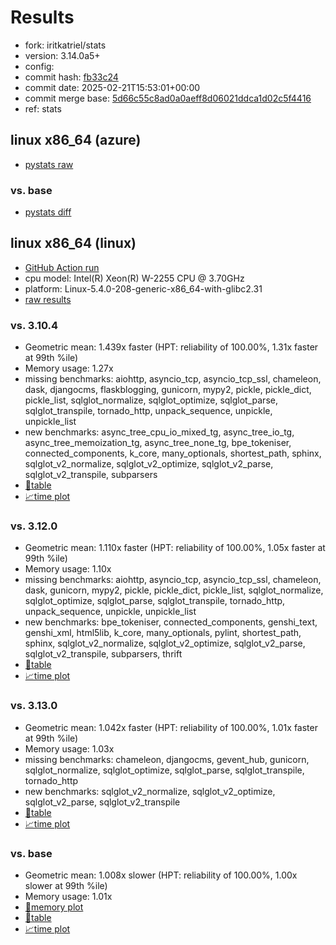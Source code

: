 # Results

- fork: iritkatriel/stats
- version: 3.14.0a5+
- config: 
- commit hash: [fb33c24](https://github.com/iritkatriel/cpython/commit/fb33c24)
- commit date: 2025-02-21T15:53:01+00:00
- commit merge base: [5d66c55c8ad0a0aeff8d06021ddca1d02c5f4416](https://github.com/python/cpython/commit/5d66c55c8ad0a0aeff8d06021ddca1d02c5f4416)
- ref: stats

## linux x86_64 (azure)

- [pystats raw](bm-20250221-azure-x86_64-iritkatriel-stats-3.14.0a5%2B-fb33c24-pystats.json)

### vs. base

- [pystats diff](bm-20250221-azure-x86_64-iritkatriel-stats-3.14.0a5%2B-fb33c24-pystats-vs-base.md)

## linux x86_64 (linux)

- [GitHub Action run](https://github.com/faster-cpython/benchmarking/actions/runs/14215475552)
- cpu model: Intel(R) Xeon(R) W-2255 CPU @ 3.70GHz
- platform: Linux-5.4.0-208-generic-x86_64-with-glibc2.31
- [raw results](bm-20250221-linux-x86_64-iritkatriel-stats-3.14.0a5%2B-fb33c24.json)

### vs. 3.10.4

- Geometric mean: 1.439x faster (HPT: reliability of 100.00%, 1.31x faster at 99th %ile)
- Memory usage: 1.27x
- missing benchmarks: aiohttp, asyncio_tcp, asyncio_tcp_ssl, chameleon, dask, djangocms, flaskblogging, gunicorn, mypy2, pickle, pickle_dict, pickle_list, sqlglot_normalize, sqlglot_optimize, sqlglot_parse, sqlglot_transpile, tornado_http, unpack_sequence, unpickle, unpickle_list
- new benchmarks: async_tree_cpu_io_mixed_tg, async_tree_io_tg, async_tree_memoization_tg, async_tree_none_tg, bpe_tokeniser, connected_components, k_core, many_optionals, shortest_path, sphinx, sqlglot_v2_normalize, sqlglot_v2_optimize, sqlglot_v2_parse, sqlglot_v2_transpile, subparsers
- [📄table](bm-20250221-linux-x86_64-iritkatriel-stats-3.14.0a5%2B-fb33c24-vs-3.10.4.md)
- [📈time plot](bm-20250221-linux-x86_64-iritkatriel-stats-3.14.0a5%2B-fb33c24-vs-3.10.4.svg)

### vs. 3.12.0

- Geometric mean: 1.110x faster (HPT: reliability of 100.00%, 1.05x faster at 99th %ile)
- Memory usage: 1.10x
- missing benchmarks: aiohttp, asyncio_tcp, asyncio_tcp_ssl, chameleon, dask, gunicorn, mypy2, pickle, pickle_dict, pickle_list, sqlglot_normalize, sqlglot_optimize, sqlglot_parse, sqlglot_transpile, tornado_http, unpack_sequence, unpickle, unpickle_list
- new benchmarks: bpe_tokeniser, connected_components, genshi_text, genshi_xml, html5lib, k_core, many_optionals, pylint, shortest_path, sphinx, sqlglot_v2_normalize, sqlglot_v2_optimize, sqlglot_v2_parse, sqlglot_v2_transpile, subparsers, thrift
- [📄table](bm-20250221-linux-x86_64-iritkatriel-stats-3.14.0a5%2B-fb33c24-vs-3.12.0.md)
- [📈time plot](bm-20250221-linux-x86_64-iritkatriel-stats-3.14.0a5%2B-fb33c24-vs-3.12.0.svg)

### vs. 3.13.0

- Geometric mean: 1.042x faster (HPT: reliability of 100.00%, 1.01x faster at 99th %ile)
- Memory usage: 1.03x
- missing benchmarks: chameleon, djangocms, gevent_hub, gunicorn, sqlglot_normalize, sqlglot_optimize, sqlglot_parse, sqlglot_transpile, tornado_http
- new benchmarks: sqlglot_v2_normalize, sqlglot_v2_optimize, sqlglot_v2_parse, sqlglot_v2_transpile
- [📄table](bm-20250221-linux-x86_64-iritkatriel-stats-3.14.0a5%2B-fb33c24-vs-3.13.0.md)
- [📈time plot](bm-20250221-linux-x86_64-iritkatriel-stats-3.14.0a5%2B-fb33c24-vs-3.13.0.svg)

### vs. base

- Geometric mean: 1.008x slower (HPT: reliability of 100.00%, 1.00x slower at 99th %ile)
- Memory usage: 1.01x
- [🧠memory plot](bm-20250221-linux-x86_64-iritkatriel-stats-3.14.0a5%2B-fb33c24-vs-base-mem.svg)
- [📄table](bm-20250221-linux-x86_64-iritkatriel-stats-3.14.0a5%2B-fb33c24-vs-base.md)
- [📈time plot](bm-20250221-linux-x86_64-iritkatriel-stats-3.14.0a5%2B-fb33c24-vs-base.svg)

